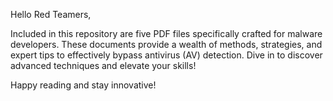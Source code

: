 Hello Red Teamers,

Included in this repository are five PDF files specifically crafted for malware developers. These documents provide a wealth of methods, strategies, and expert tips to effectively bypass antivirus (AV) detection. Dive in to discover advanced techniques and elevate your skills!

Happy reading and stay innovative!
